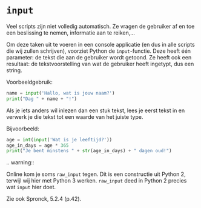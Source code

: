 # `input`
Veel scripts zijn niet volledig automatisch. Ze vragen de gebruiker af en toe een beslissing te nemen, informatie aan te reiken,...

Om deze taken uit te voeren in een console applicatie (en dus in alle scripts die wij zullen schrijven), voorziet Python de `input`-functie. Deze heeft één parameter: de tekst die aan de gebruiker wordt getoond. Ze heeft ook een resultaat: de tekstvoorstelling van wat de gebruiker heeft ingetypt, dus een string.

Voorbeeldgebruik:

```python
name = input('Hallo, wat is jouw naam?')
print("Dag " + name + "!")
```

Als je iets anders wil inlezen dan een stuk tekst, lees je eerst tekst in en verwerk je die tekst tot een waarde van het juiste type.

Bijvoorbeeld:

```python
age = int(input('Wat is je leeftijd?'))
age_in_days = age * 365
print("Je bent minstens " + str(age_in_days) + " dagen oud!")
```

.. warning::

   Online kom je soms `raw_input` tegen. Dit is een constructie uit Python 2, terwijl wij hier met Python 3 werken. `raw_input` deed in Python 2 precies wat `input` hier doet.

Zie ook Spronck, 5.2.4 (p.42).
